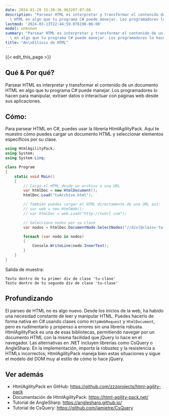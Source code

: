 ```yaml
---
date: 2024-01-20 15:30:36.963297-07:00
description: "Parsear HTML es interpretar y transformar el contenido de un documento\
  \ HTML en algo que tu programa C# puede manejar. Los programadores lo hacen para\u2026"
lastmod: '2024-03-13T22:44:59.076190-06:00'
model: unknown
summary: "Parsear HTML es interpretar y transformar el contenido de un documento HTML\
  \ en algo que tu programa C# puede manejar. Los programadores lo hacen para\u2026"
title: "An\xE1lisis de HTML"
---
```


{{< edit_this_page >}}

## Qué & Por qué?
Parsear HTML es interpretar y transformar el contenido de un documento HTML en algo que tu programa C# puede manejar. Los programadores lo hacen para manipular, extraer datos o interactuar con páginas web desde sus aplicaciones.

## Cómo:
Para parsear HTML en C#, puedes usar la librería HtmlAgilityPack. Aquí te muestro cómo puedes cargar un documento HTML y seleccionar elementos específicos por su clase.

```C#
using HtmlAgilityPack;
using System;
using System.Linq;

class Program
{
    static void Main()
    {
        // Carga el HTML desde un archivo o una URL
        var htmlDoc = new HtmlDocument();
        htmlDoc.Load("tuArchivo.html");

        // También puedes cargar el HTML directamente de una URL así:
        // var web = new HtmlWeb();
        // var htmlDoc = web.Load("http://tuUrl.com"); 

        // Selecciona nodos por su clase
        var nodos = htmlDoc.DocumentNode.SelectNodes("//div[@class='tu-clase']");

        foreach (var nodo in nodos)
        {
            Console.WriteLine(nodo.InnerText);
        }
    }
}
```

Salida de muestra:
```
Texto dentro de tu primer div de clase 'tu-clase'
Texto dentro de tu segundo div de clase 'tu-clase'
```

## Profundizando
El parseo de HTML no es algo nuevo. Desde los inicios de la web, ha habido una necesidad constante de leer y manipular HTML. Puedes hacerlo de forma nativa en C# usando clases como `HttpWebRequest` y `HtmlDocument`, pero es rudimentario y propenso a errores sin una librería robusta. HtmlAgilityPack es una de esas bibliotecas, permitiendo navegar por un documento HTML con la misma facilidad que jQuery lo hace en el navegador. Las alternativas en .NET incluyen librerías como CsQuery o AngleSharp. En la implementación, importa la robustez y la resistencia a HTMLs incorrectos; HtmlAgilityPack maneja bien estas situaciones y sigue el modelo del DOM muy al estilo de cómo lo hace jQuery.

## Ver además
- HtmlAgilityPack en GitHub: https://github.com/zzzprojects/html-agility-pack
- Documentación de HtmlAgilityPack: https://html-agility-pack.net/
- Tutorial de AngleSharp: https://anglesharp.github.io/
- Tutorial de CsQuery: https://github.com/jamietre/CsQuery
